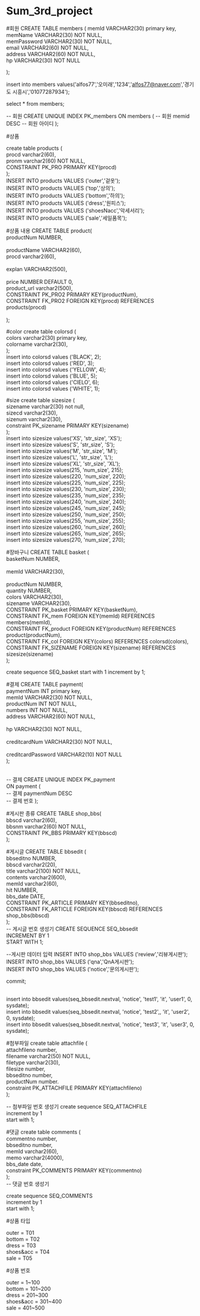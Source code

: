 # Sum_3rd_project

#회원
CREATE TABLE members (
	memId         VARCHAR2(30)  primary key,     
	memName       VARCHAR2(30)  NOT NULL,   
	memPassword   VARCHAR2(30)  NOT NULL,    
	email         VARCHAR2(60)  NOT NULL,     
	address       VARCHAR2(60)  NOT NULL,    
	hp            VARCHAR2(30)  NOT NULL   
 
);

insert into members values('alfos77','오미래','1234','alfos77@naver.com','경기도 시흥시','01077287934');


select * from members;



-- 회원
CREATE UNIQUE INDEX PK_members
	ON members ( -- 회원
		memid DESC -- 회원 아이디
	);



#상품

create table products (<br/>
    procd varchar2(60),<br/>
    pronm varchar2(60) NOT NULL,<br/>
    CONSTRAINT PK_PRO PRIMARY KEY(procd)<br/>
);
<br/>
INSERT INTO products VALUES ('outer','겉옷');<br/>
INSERT INTO products VALUES ('top','상의');<br/>
INSERT INTO products VALUES ('bottom','하의');<br/>
INSERT INTO products VALUES ('dress','원피스');<br/>
INSERT INTO products VALUES ('shoesNacc','악세서리');<br/>
INSERT INTO products VALUES ('sale','세일품목');



#상품 내용
CREATE TABLE product(<br/>
	productNum   NUMBER,<br/>    
	productName  VARCHAR2(60),<br/>
        procd varchar2(60),<br/>     
	explan       VARCHAR2(500),<br/>    
	price        NUMBER DEFAULT 0,<br/>
        product_url  varchar2(500),<br/>
        CONSTRAINT PK_PRO2 PRIMARY KEY(productNum),<br/>
        CONSTRAINT FK_PRO2 FOREIGN KEY(procd) REFERENCES products(procd)<br/>     
);




#color
create table colorsd (<br/>
	colors varchar2(30) primary key,<br/>
	colorname varchar2(30),<br/>
);
<br/>
insert into colorsd values ('BLACK', 2);<br/>
insert into colorsd values ('RED', 3);<br/>
insert into colorsd values ('YELLOW', 4);<br/>
insert into colorsd values ('BLUE', 5);<br/>
insert into colorsd values ('CIELO', 6);<br/>
insert into colorsd values ('WHITE', 1);



#size
create table sizesize (<br/>
    sizename varchar2(30) not null,<br/>
    sizecd varchar2(30),<br/>
    sizenum varchar2(30),<br/>
    constraint PK_sizename PRIMARY KEY(sizename)<br/>
);
<br/>
insert into sizesize values('XS', 'str_size', 'XS');<br/>
insert into sizesize values('S', 'str_size', 'S');<br/>
insert into sizesize values('M', 'str_size', 'M');<br/>
insert into sizesize values('L', 'str_size', 'L');<br/>
insert into sizesize values('XL', 'str_size', 'XL');<br/>
insert into sizesize values(215, 'num_size', 215);<br/>
insert into sizesize values(220, 'num_size', 220);<br/>
insert into sizesize values(225, 'num_size', 225);<br/>
insert into sizesize values(230, 'num_size', 230);<br/>
insert into sizesize values(235, 'num_size', 235);<br/>
insert into sizesize values(240, 'num_size', 240);<br/>
insert into sizesize values(245, 'num_size', 245);<br/>
insert into sizesize values(250, 'num_size', 250);<br/>
insert into sizesize values(255, 'num_size', 255);<br/>
insert into sizesize values(260, 'num_size', 260);<br/>
insert into sizesize values(265, 'num_size', 265);<br/>
insert into sizesize values(270, 'num_size', 270);



#장바구니
CREATE TABLE basket (<br/>
      basketNum   NUMBER,  <br/>         
      memId       VARCHAR2(30),  <br/>     
      productNum  NUMBER,     <br/>
      quantity    NUMBER,<br/>
      colors      VARCHAR2(30),<br/>
      sizename    VARCHAR2(30),<br/>
      CONSTRAINT PK_basket PRIMARY KEY(basketNum),<br/>
      CONSTRAINT FK_mem FOREIGN KEY(memId) REFERENCES members(memId),<br/>
      CONSTRAINT FK_product FOREIGN KEY(productNum) REFERENCES product(productNum),<br/>
      CONSTRAINT FK_col FOREIGN KEY(colors) REFERENCES colorsd(colors),<br/>
      CONSTRAINT FK_SIZENAME FOREIGN KEY(sizename) REFERENCES sizesize(sizename)<br/>
);<br/>

create sequence SEQ_basket start with 1 increment by 1;



#결제
CREATE TABLE payment(<br/>
	paymentNum          INT          primary key, <br/>
	memId               VARCHAR2(30)  NOT NULL,    <br/> 
	productNum          INT          NOT NULL,    <br/>
	numbers             INT          NOT NULL,    <br/> 
	address             VARCHAR2(60)  NOT NULL,   <br/>  
	hp                  VARCHAR2(30)  NOT NULL,   <br/>  
	creditcardNum       VARCHAR2(30)  NOT NULL,  <br/>   
	creditcardPassword  VARCHAR2(10)  NOT NULL   <br/> 
);

<br/>
-- 결제
CREATE UNIQUE INDEX PK_payment<br/>
	ON payment (<br/> -- 결제
		paymentNum DESC<br/> -- 결제 번호
	);




#게시판 종류
CREATE TABLE shop_bbs(<br/>
    bbscd varchar2(60),<br/>
    bbsnm varchar2(60) NOT NULL,<br/>
    CONSTRAINT PK_BBS PRIMARY KEY(bbscd)<br/>
);
 

#게시글
CREATE TABLE bbsedit (<br/>
    bbseditno NUMBER,<br/>
    bbscd varchar2(20),<br/>
    title varchar2(100) NOT NULL,<br/>
    contents varchar2(600),<br/>
    memId varchar2(60),<br/>
    hit NUMBER,<br/>
    bbs_date DATE,<br/>
    CONSTRAINT PK_ARTICLE PRIMARY KEY(bbseditno),<br/>
    CONSTRAINT FK_ARTICLE FOREIGN KEY(bbscd) REFERENCES shop_bbs(bbscd)<br/>
);
 <br/>
-- 게시글 번호 생성기
CREATE SEQUENCE SEQ_bbsedit<br/>
INCREMENT BY 1<br/>
START WITH 1;<br/>

 
--게시판 데이터 입력
INSERT INTO shop_bbs VALUES ('review','리뷰게시판');<br/>
INSERT INTO shop_bbs VALUES ('qna','QnA게시판');<br/>
INSERT INTO shop_bbs VALUES ('notice','문의게시판');<br/>

commit;

<br/>
insert into bbsedit values(seq_bbsedit.nextval, 'notice', 'test1', 'it', 'user1', 0, sysdate);<br/>
insert into bbsedit values(seq_bbsedit.nextval, 'notice', 'test2',, 'it', 'user2', 0, sysdate);<br/>
insert into bbsedit values(seq_bbsedit.nextval, 'notice', 'test3', 'it', 'user3', 0, sysdate);




#첨부파일 
create table attachfile (<br/>
 attachfileno number,<br/>
 filename varchar2(50) NOT NULL,<br/>
 filetype varchar2(30),<br/>
 filesize number,<br/>
 bbseditno number,<br/>
 productNum number.<br/>
 constraint PK_ATTACHFILE PRIMARY KEY(attachfileno)<br/>
);<br/>

-- 첨부파일 번호 생성기
create sequence SEQ_ATTACHFILE<br/>
increment by 1<br/>
start with 1;<br/>


#댓글
create table comments (<br/>
	commentno          number,<br/>
	bbseditno          number,    <br/> 
	memId              varchar2(60),  <br/>
        memo               varchar2(4000),  <br/>
	bbs_date           date,<br/>
        constraint PK_COMMENTS PRIMARY KEY(commentno)<br/>
);
<br/>
-- 댓글 번호 생성기

create sequence SEQ_COMMENTS<br/>
increment by 1<br/>
start with 1;

#상품 타입

outer = T01<br/>
bottom  = T02<br/>
dress  = T03<br/>
shoes&acc  = T04<br/>
sale   = T05


#상품 번호

outer = 1~100<br/>
bottom  = 101~200<br/>
dress  = 201~300<br/>
shoes&acc  = 301~400<br/>
sale   = 401~500
